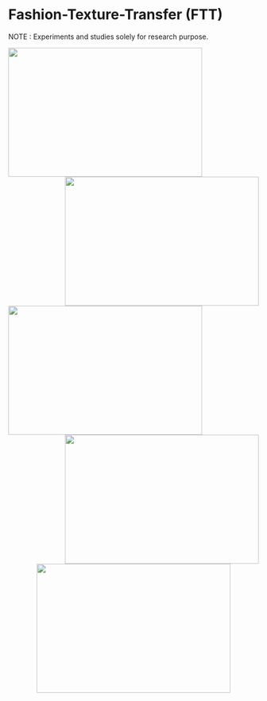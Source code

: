 # Fashion-Texture-Transfer (FTT)
NOTE : Experiments and studies solely for research purpose.

<img align="left" width="390" height="260" src="https://github.com/anish9/Fashion-Transfer/blob/main/viz/res01.png">
<img align="right" width="390" height="260" src="https://github.com/anish9/Fashion-Transfer/blob/main/viz/res02.png">


<img align="left" width="390" height="260" src="https://github.com/anish9/Fashion-Transfer/blob/main/viz/res03.png">
<img align="right" width="390" height="260" src="https://github.com/anish9/Fashion-Transfer/blob/main/viz/res04.png">


<p align="center">
  <img width="390" height="260" src="https://github.com/anish9/Fashion-Transfer/blob/main/viz/res05.png">
</p>
